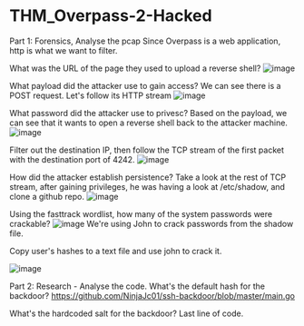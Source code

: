# THM_Overpass-2-Hacked
Part 1: Forensics, Analyse the pcap
Since Overpass is a web application, http is what we want to filter.

What was the URL of the page they used to upload a reverse shell?
![image](https://github.com/QuanPham247/THM_Overpass-2-Hacked/assets/97132705/d8d947cf-b058-41f3-bcaf-78d7193e9639)

What payload did the attacker use to gain access?
We can see there is a POST request. Let's follow its HTTP stream
![image](https://github.com/QuanPham247/THM_Overpass-2-Hacked/assets/97132705/f1950d2b-09af-4b2d-8923-0e5dd9d78982)

What password did the attacker use to privesc?
Based on the payload, we can see that it wants to open a reverse shell back to the attacker machine. 
![image](https://github.com/QuanPham247/THM_Overpass-2-Hacked/assets/97132705/51609cab-7973-404a-b7e2-1742b2161d0e)

Filter out the destination IP, then follow the TCP stream of the first packet with the destination port of 4242. 
![image](https://github.com/QuanPham247/THM_Overpass-2-Hacked/assets/97132705/ba1d0cb4-71da-4059-a104-727387b891ee)

How did the attacker establish persistence?
Take a look at the rest of TCP stream, after gaining privileges, he was having a look at /etc/shadow, and clone a github repo. 
![image](https://github.com/QuanPham247/THM_Overpass-2-Hacked/assets/97132705/3d9897ad-4377-43c1-828a-5c0abad470ac)

Using the fasttrack wordlist, how many of the system passwords were crackable?
![image](https://github.com/QuanPham247/THM_Overpass-2-Hacked/assets/97132705/27e8b2d8-21a2-4230-a084-502bb5c6edd0)
We're using John to crack passwords from the shadow file.

Copy user's hashes to a text file and use john to crack it. 

![image](https://github.com/QuanPham247/THM_Overpass-2-Hacked/assets/97132705/31844445-0cb2-43da-ac3d-4f9fe83edab1)


Part 2: Research - Analyse the code.
What's the default hash for the backdoor?
https://github.com/NinjaJc01/ssh-backdoor/blob/master/main.go

What's the hardcoded salt for the backdoor?
Last line of code.
